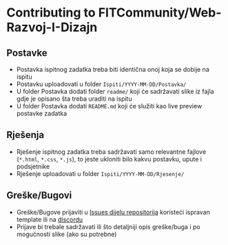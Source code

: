 # Contributing to FITCommunity/Web-Razvoj-I-Dizajn

## Postavke
* Postavka ispitnog zadatka treba biti identična onoj koja se dobije na ispitu    
* Postavku uploadovati u folder `Ispiti/YYYY-MM-DD/Postavka/`
* U folder Postavka dodati folder `readme/` koji će sadržavati slike iz fajla gdje je opisano šta treba uraditi na ispitu
* U folder Postavka dodati `README.md` koji će služiti kao live preview postavke zadatka      

## Rješenja
* Rješenje ispitnog zadatka treba sadržavati samo relevantne fajlove (`*.html`, `*.css`, `*.js`), to jeste ukloniti bilo kakvu postavku, upute i podsjetnike
* Rješenje uploadovati u folder `Ispiti/YYYY-MM-DD/Rjesenje/`

## Greške/Bugovi
* Greške/Bugove prijaviti u [Issues dijelu repositorija](https://github.com/FITCommunity/Web-Razvoj-I-Dizajn/issues) koristeći ispravan template ili na [discordu](https://discord.gg/MFzeztS)
* Prijave bi trebale sadržavati ili što detaljniji opis greške/buga i po mogućnosti slike (ako su potrebne)